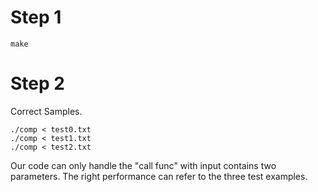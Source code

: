 # Step 1

``` shell
make
```

# Step 2 
Correct Samples.
```shell
./comp < test0.txt
./comp < test1.txt
./comp < test2.txt
```

Our code can only handle the "call func" with input contains two parameters. The right performance can refer to the three test examples.


